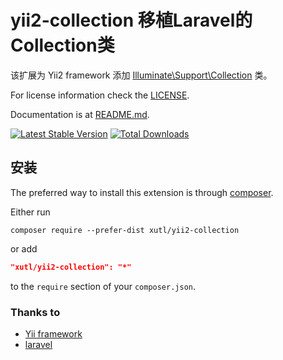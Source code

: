# yii2-collection 移植Laravel的Collection类

该扩展为 Yii2 framework 添加 [Illuminate\Support\Collection](https://github.com/laravel/framework/blob/5.3/src/Illuminate/Support/Collection.php) 类。

For license information check the [LICENSE](https://github.com/laravel/framework/blob/5.3/LICENSE.md).

Documentation is at [README.md](https://laravel.com/docs/5.3/collections).

[![Latest Stable Version](https://poser.pugx.org/xutl/yii2-collection/v/stable.png)](https://packagist.org/packages/xutl/yii2-collection)
[![Total Downloads](https://poser.pugx.org/xutl/yii2-collection/downloads.png)](https://packagist.org/packages/xutl/yii2-collection)

安装
------------

The preferred way to install this extension is through [composer](http://getcomposer.org/download/).

Either run

```
composer require --prefer-dist xutl/yii2-collection
```

or add

```json
"xutl/yii2-collection": "*"
```

to the `require` section of your `composer.json`.


### Thanks to

* [Yii framework](https://github.com/yiisoft/yii2)
* [laravel](https://laravel.com/)
